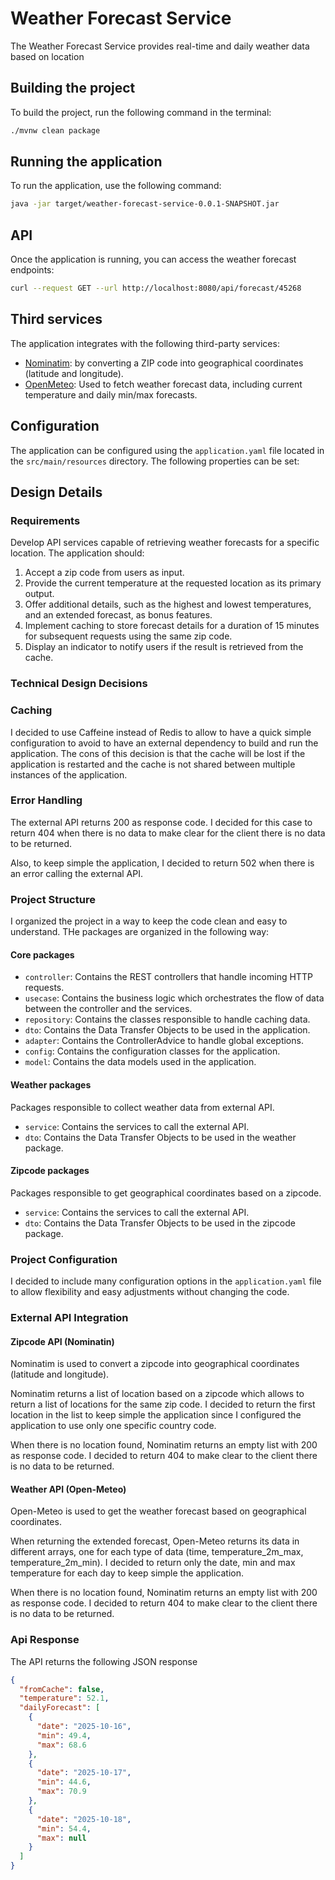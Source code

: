 # Weather Forecast Service

The Weather Forecast Service provides real-time and daily weather data based on location

## Building the project

To build the project, run the following command in the terminal:

```sh
./mvnw clean package
```

## Running the application

To run the application, use the following command:

```sh
java -jar target/weather-forecast-service-0.0.1-SNAPSHOT.jar
```

## API

Once the application is running, you can access the weather forecast endpoints:

```bash
curl --request GET --url http://localhost:8080/api/forecast/45268
```

## Third services

The application integrates with the following third-party services:

- [Nominatim](https://nominatim.org/release-docs/latest/api/Overview/): by converting a ZIP code into geographical coordinates (latitude and longitude).
- [OpenMeteo](https://open-meteo.com/): Used to fetch weather forecast data, including current temperature and daily min/max forecasts.

## Configuration

The application can be configured using the `application.yaml` file located in the `src/main/resources` directory. The following properties can be set:

## Design Details

### Requirements

Develop API services capable of retrieving weather forecasts for a specific location. The application should:

1. Accept a zip code from users as input.
2. Provide the current temperature at the requested location as its primary output.
3. Offer additional details, such as the highest and lowest temperatures, and an extended forecast, as bonus features.
4. Implement caching to store forecast details for a duration of 15 minutes for subsequent requests using the same zip code.
5. Display an indicator to notify users if the result is retrieved from the cache.

### Technical Design Decisions

### Caching

I decided to use Caffeine instead of Redis to allow to have a quick simple configuration to avoid to have an external dependency
to build and run the application.
The cons of this decision is that the cache will be lost if the application is restarted
and the cache is not shared between multiple instances of the application.

### Error Handling

The external API returns 200 as response code. I decided for this case to return 404 when there is no data to make clear
for the client there is no data to be returned.

Also, to keep simple the application, I decided to return 502 when there is an error calling the external API.

### Project Structure

I organized the project in a way to keep the code clean and easy to understand. THe packages are organized 
in the following way:

#### Core packages

- `controller`: Contains the REST controllers that handle incoming HTTP requests.
- `usecase`: Contains the business logic which orchestrates the flow of data between the controller and the services.
- `repository`: Contains the classes responsible to handle caching data.
- `dto`: Contains the Data Transfer Objects to be used in the application.
- `adapter`: Contains the ControllerAdvice to handle global exceptions.
- `config`: Contains the configuration classes for the application.
- `model`: Contains the data models used in the application.

#### Weather packages

Packages responsible to collect weather data from external API.

- `service`: Contains the services to call the external API.
- `dto`: Contains the Data Transfer Objects to be used in the weather package.

#### Zipcode packages

Packages responsible to get geographical coordinates based on a zipcode.

- `service`: Contains the services to call the external API.
- `dto`: Contains the Data Transfer Objects to be used in the zipcode package.


### Project Configuration

I decided to include many configuration options in the `application.yaml` file to allow flexibility and easy adjustments 
without changing the code.

### External API Integration

#### Zipcode API (Nominatin)

Nominatim is used to convert a zipcode into geographical coordinates (latitude and longitude).

Nominatim returns a list of location based on a zipcode which allows to return a list of locations for the same zip code.
I decided to return the first location in the list to keep simple the application since I configured the application to use
only one specific country code.

When there is no location found, Nominatim returns an empty list with 200 as response code. I decided to return 404 
to make clear to the client there is no data to be returned.

#### Weather API (Open-Meteo)

Open-Meteo is used to get the weather forecast based on geographical coordinates.

When returning the extended forecast, Open-Meteo returns its data in different arrays, one for each type of data 
(time, temperature_2m_max, temperature_2m_min). I decided to return only the date, min and max temperature for each day to keep simple the application.

When there is no location found, Nominatim returns an empty list with 200 as response code. I decided to return 404
to make clear to the client there is no data to be returned.

### Api Response

The API returns the following JSON response

```json
{
  "fromCache": false,
  "temperature": 52.1,
  "dailyForecast": [
    {
      "date": "2025-10-16",
      "min": 49.4,
      "max": 68.6
    },
    {
      "date": "2025-10-17",
      "min": 44.6,
      "max": 70.9
    },
    {
      "date": "2025-10-18",
      "min": 54.4,
      "max": null
    }
  ]
}
```